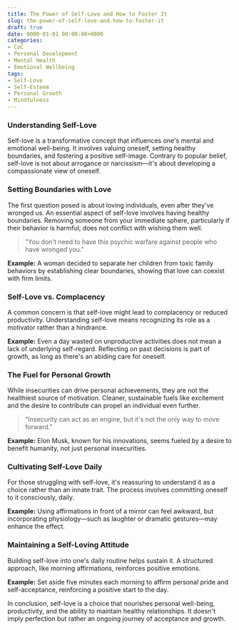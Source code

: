 ```yaml
---
title: The Power of Self-Love and How to Foster It
slug: the-power-of-self-love-and-how-to-foster-it
draft: true
date: 0000-01-01 00:00:00+0000
categories:
- CoC
- Personal Development
- Mental Health
- Emotional Wellbeing
tags:
- Self-Love
- Self-Esteem
- Personal Growth
- Mindfulness
---
```


### Understanding Self-Love

Self-love is a transformative concept that influences one's mental and emotional well-being. It involves valuing oneself, setting healthy boundaries, and fostering a positive self-image. Contrary to popular belief, self-love is not about arrogance or narcissism—it's about developing a compassionate view of oneself.

### Setting Boundaries with Love

The first question posed is about loving individuals, even after they've wronged us. An essential aspect of self-love involves having healthy boundaries. Removing someone from your immediate sphere, particularly if their behavior is harmful, does not conflict with wishing them well.

> "You don't need to have this psychic warfare against people who have wronged you."

**Example:** A woman decided to separate her children from toxic family behaviors by establishing clear boundaries, showing that love can coexist with firm limits.

### Self-Love vs. Complacency

A common concern is that self-love might lead to complacency or reduced productivity. Understanding self-love means recognizing its role as a motivator rather than a hindrance.

**Example:** Even a day wasted on unproductive activities does not mean a lack of underlying self-regard. Reflecting on past decisions is part of growth, as long as there's an abiding care for oneself.

### The Fuel for Personal Growth

While insecurities can drive personal achievements, they are not the healthiest source of motivation. Cleaner, sustainable fuels like excitement and the desire to contribute can propel an individual even further.

> "Insecurity can act as an engine, but it's not the only way to move forward."

**Example:** Elon Musk, known for his innovations, seems fueled by a desire to benefit humanity, not just personal insecurities.

### Cultivating Self-Love Daily

For those struggling with self-love, it's reassuring to understand it as a choice rather than an innate trait. The process involves committing oneself to it consciously, daily.

**Example:** Using affirmations in front of a mirror can feel awkward, but incorporating physiology—such as laughter or dramatic gestures—may enhance the effect.

### Maintaining a Self-Loving Attitude

Building self-love into one's daily routine helps sustain it. A structured approach, like morning affirmations, reinforces positive emotions.

**Example:** Set aside five minutes each morning to affirm personal pride and self-acceptance, reinforcing a positive start to the day.

In conclusion, self-love is a choice that nourishes personal well-being, productivity, and the ability to maintain healthy relationships. It doesn't imply perfection but rather an ongoing journey of acceptance and growth.
